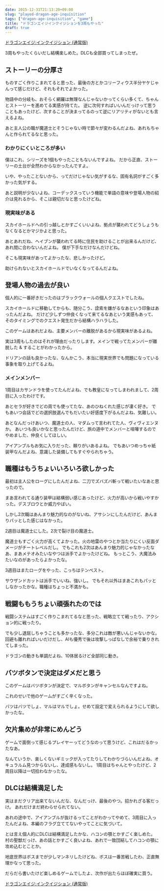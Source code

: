 ```yaml
---
date: 2015-12-31T21:13:20+09:00
slug: "played-dragon-age-inquisition"
tags: ["dragon-age-inquisition", "game"]
title: "ドラゴンエイジインクイジションを3周もやった"
draft: true
---
```


<a rel="nofollow" href="http://www.amazon.co.jp/gp/product/B00JRUJIPW/ref=as_li_qf_sp_asin_tl?ie=UTF8&camp=247&creative=1211&creativeASIN=B00JRUJIPW&linkCode=as2&tag=unresolved-22">ドラゴンエイジ:インクイジション (通常版)</a><img src="http://ir-jp.amazon-adsystem.com/e/ir?t=unresolved-22&l=as2&o=9&a=B00JRUJIPW" width="1" height="1" border="0" alt="" style="border:none !important; margin:0px !important;display: none;" />

3周もやったくらいだし結構楽しめた。DLCも全部買ってしまったぜ。

## ストーリーの分厚さ

ものすごく作りこまれてると思った、最後の方とかコリーフィウス半分ヤケじゃんって感じだけど、それもそれでよかった。

物語中の分岐も、おそらく網羅は無理なんじゃないかってくらい多くて、ちゃんとストーリーを進めてる実感が持てた。
逆に次何すればいいんだっけって思うこともあったけど、次することが決まってるのって逆にリアリティがないとも言えるよね。

あと主人公の職が魔道士とそうじゃない時で節々が変わるんだよね、あれもちゃんと作られてるなと思った。

### わかりにくいところが多い

僕はこれ、シリーズを1個もやったこともないんですよね。
だから正直、ストーリーの土台が全然わからなかったんですよ。

いや、やったことないから、ってだけじゃない気がするな、固有名詞がすごく多かった気がする。

あと説明が少ないよね、コーデックスっていう機能で単語の意味や登場人物の紹介は見れるから、そこは親切だなと思ったけどね。

### 現実味がある

スカイホールドへの引っ越しとかすごくいいよね、拠点が襲われてどうしょうもなくなるとかマジかよと思った。

あとあれだね、ヘイブンが襲われてる時に住民を助けることが出来るんだけど、あれ間に合わないんだよね。
僕が下手なだけなんだけどね。

そこも現実味があってよかったな、悲しかったけど。

助けられないとスカイホールドでいなくなってるんだよね。

## 登場人物の過去が良い

個人的に一番好きだったのはブラックウォールの個人クエストでしたね。

スカイホールドに移動してからも、随分こう、詮索を嫌がるなあという印象はあったんだよね。
だけど少しずつ仲良くなって来てるなあという実感もあって、そのタイミングでのクエスト発生だから結構ハラハラした。

このゲームはあれだよね、主要メンバーの離脱があるから現実味があるよね。

実は3周もしたのはそれが理由だったりします。メインで戦ってたメンバーが離脱した & することがわかったから。

ドリアンの話も良かったな、なんかこう、本当に現実世界でも問題になっている事象を取り上げてるよね。

### メインメンバー

1周目はカサンドラを使ってたんだよね、でも教皇になってしまわれまして、2周目に入ったわけです。

あとセラが好きでどの周でも使ってたな、あのひねくれた感じが凄く好き。
でもあいつ会話でどの選択肢選んでもだいたい好感度下がるんだよね、気難しい。

あとなんだっけあいつ、魔道士の人、マダムって言われてた人、ヴィヴィエンヌか。
あいつも良いかなと思ったんだけど、旅の道中でメンバーと喧嘩するのでやめました、仲良くしてほしい。

アイアンブルもお気に入りだった、頼りがいあるよね。
でもあいつめっちゃ紙装甲なんだよね、意識した装備してもすぐやられちゃう。

## 職種はもうちょいいろいろ欲しかった

最初は主人公をローグにしたんだよね、二刀でズバズバ斬って戦いたいなあと思ったので。

まあ言われてる通り装甲は結構弱い感じあったけど、火力が高いから戦いやすかった。デスブロウとか威力やばい。

しかし2次職はあんまり魅力的なのがないね、アサシンにしたんだけど、あんまりパッとした感じはなかった。

2週目は魔道士にした。2次で裂け目の魔道士。

魔道士もすごく火力が高くてよかった。火の地雷のやつとか当たりにくい反面ダメージがチートレベルだし。
でもこれも2次はあんまり魅力的じゃなかったなあ、まあメテオみたいなやつは派手でよかったけどね。
もっとこう、大魔法みたいなのがあったらよかったな。

3週目はまたローグをやった、こっちはテンペスト。

サウザンドカットは派手でいいね、強いし。
でもそれ以外はまあこれもパッとしなかったかな。職種はちょっと不満かも。

## 戦闘ももうちょい頑張れたのでは

戦闘システムはすごく作りこまれてるなと思った、戦略立てて戦ったり、アクション的に戦ったり。

でも少し退屈しちゃうことも多かったな、多分これは敵が悪いんじゃないかな。
回避も離れればいいだけだし、AIも優秀で後は攻撃しっぱなしで余裕で乗りきれてしまった。

ドラゴンの動きも単調だよね、10体居るけど全部同じ動き。

## バツボタンで決定はダメだと思う

このゲームはバツボタンが決定で、マルボタンがキャンセルなんですよね。

これのせいで他のゲームがすごく辛くなった。

バツはバツでしょ、マルはマルでしょ。せめて設定で変えられるようにして欲しかったな。

## 欠片集めが非常にめんどう

ゲームで面倒って感じるプレイヤーってどうなのって思うけど、これはだるかったなあ。

なんていうか、楽しくないギミックが入ってたりしてわかりづらいんだよね、オキュラルム見つからないし、達成感もないし。
1周目はちゃんとやったけど、2周目以降は一切拾わなかったな。

## DLCは結構満足した

実はまだクリア出来てないんだな、なんだっけ、最後のやつ。招かれざる客だっけ。
あれだけまだ終わらせられてない。

あれの途中で、アイアンブルが抜けるってことがわかってやめて、3周目に入ったんだよね、本編のフラグ立ててないやってことに気づいて。

とは言え個人的にDLCは結構満足したかな、ハコンの顎とかすごく楽しめた。
村の聖獣だっけ、あの話とかすごく良いよね、あれで一致団結してハコンの顎に攻め込むとことか。

地底世界はボスまでが少しマンネリしたけどね、ボスは一番苦戦したわ、正直無理かなって思った。

だらだら書いたけど楽しめるゲームでしたよ、次作が出たらほぼ確実に買う。

<a rel="nofollow" href="http://www.amazon.co.jp/gp/product/B00JRUJIPW/ref=as_li_qf_sp_asin_tl?ie=UTF8&camp=247&creative=1211&creativeASIN=B00JRUJIPW&linkCode=as2&tag=unresolved-22">ドラゴンエイジ:インクイジション (通常版)</a><img src="http://ir-jp.amazon-adsystem.com/e/ir?t=unresolved-22&l=as2&o=9&a=B00JRUJIPW" width="1" height="1" border="0" alt="" style="border:none !important; margin:0px !important;display: none;" />

